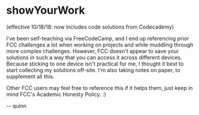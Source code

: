 # showYourWork

(effective 10/18/18: now includes code solutions from Codecademy)

I've been self-teaching via FreeCodeCamp, and I end up referencing prior FCC challenges a lot when working on projects and while muddling through more complex challenges. However, FCC doesn't appear to save your solutions in such a way that you can access it across different devices. Because sticking to one device isn't practical for me, I thought it best to start collecting my solutions off-site. I'm also taking notes on paper, to supplement all this.

Other FCC users may feel free to reference this if it helps them, just keep in mind FCC's Academic Honesty Policy. :)

-- quinn
